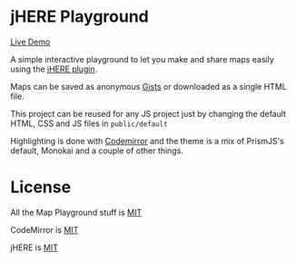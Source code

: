 jHERE Playground
===

[Live Demo](http://bin.jhere.net)

A simple interactive playground to let you make and share maps easily using the [jHERE plugin](http://jhere.net).

Maps can be saved as anonymous [Gists](https://gist.github.com/) or downloaded as a single HTML file.

This project can be reused for any JS project just by changing the default HTML, CSS and JS files in `public/default`

Highlighting is done with [Codemirror](http://codemirror.net/) and the theme is a mix of PrismJS's default, Monokai and a couple of other things.

License
===

All the Map Playground stuff is [MIT](http://thingsinjars.mit-license.org/)

CodeMirror is [MIT](http://codemirror.net/)

jHERE is [MIT](http://jhere.net/)
